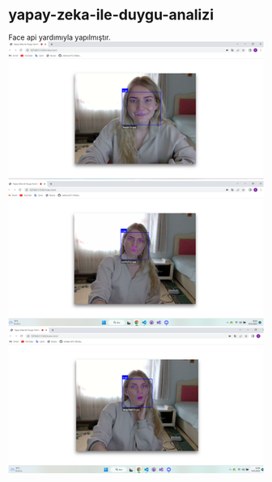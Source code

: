 # yapay-zeka-ile-duygu-analizi
Face api yardımıyla yapılmıştır.
![banner resmi](https://github.com/rabianur412/yapay-zeka-ile-duygu-analizi/blob/main/images/happynew.png)
![banner resmi](https://github.com/rabianur412/yapay-zeka-ile-duygu-analizi/blob/main/images/natural2.png)
![banner resmi](https://github.com/rabianur412/yapay-zeka-ile-duygu-analizi/blob/main/images/surprised.png)
